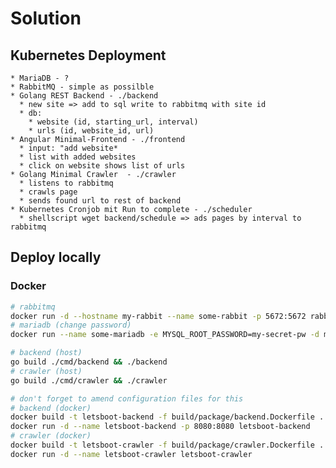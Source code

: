 # Solution

## Kubernetes Deployment

    * MariaDB - ?
    * RabbitMQ - simple as possilble
    * Golang REST Backend - ./backend
      * new site => add to sql write to rabbitmq with site id
      * db: 
        * website (id, starting_url, interval)
        * urls (id, website_id, url)
    * Angular Minimal-Frontend - ./frontend
      * input: "add website*
      * list with added websites
      * click on website shows list of urls
    * Golang Minimal Crawler  - ./crawler
      * listens to rabbitmq
      * crawls page 
      * sends found url to rest of backend
    * Kubernetes Cronjob mit Run to complete - ./scheduler
      * shellscript wget backend/schedule => ads pages by interval to rabbitmq

## Deploy locally


### Docker

```bash
# rabbitmq
docker run -d --hostname my-rabbit --name some-rabbit -p 5672:5672 rabbitmq:3
# mariadb (change password)
docker run --name some-mariadb -e MYSQL_ROOT_PASSWORD=my-secret-pw -d mariadb

# backend (host)
go build ./cmd/backend && ./backend
# crawler (host)
go build ./cmd/crawler && ./crawler

# don't forget to amend configuration files for this
# backend (docker)
docker build -t letsboot-backend -f build/package/backend.Dockerfile .
docker run -d --name letsboot-backend -p 8080:8080 letsboot-backend
# crawler (docker)
docker build -t letsboot-crawler -f build/package/crawler.Dockerfile .
docker run -d --name letsboot-crawler letsboot-crawler
```